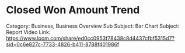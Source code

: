 # Closed Won Amount Trend

Category: Business, Business Overview
Sub Subject: Bar Chart
Subject: Report
Video Link: https://www.loom.com/share/ed0cc0953f78438c8d4437cfbf5315d7?sid=0c6e827c-7733-4826-b411-8788f401986f
